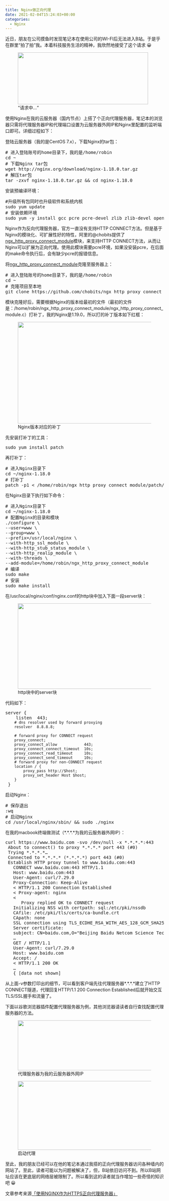 ```yaml
---
title: Nginx做正向代理
date: 2021-02-04T15:24:03+00:00
categories:
  - Nginx
---
```

近日，朋友在公司摸鱼时发现笔记本在使用公司的WI-FI后无法进入B站。于是乎在群里“拍了拍”我。本着科技服务生活的精神，我欣然地接受了这个请求 😀

<!--more-->

<div class="wp-block-image">
  <figure class="aligncenter is-resized"><img decoding="async" loading="lazy" src="http://roliu.work/wp-content/uploads/2021/02/image.png" alt="" class="wp-image-769" width="414" height="165" /><figcaption>“请求中&#8230;“</figcaption></figure>
</div>

使用Nginx在我的云服务器（国内节点）上搭了个正向代理服务器，笔记本的浏览器只需将代理服务器IP和代理端口设置为云服务器外网IP和Nginx里配置的监听端口即可。详细过程如下：

登陆云服务器（我的是CentOS 7.x），下载Nginx的tar包：

<pre class="wp-block-preformatted"># 进入登陆账号的home目录下，我的是/home/robin<br />cd ~<br /># 下载Nginx tar包<br />wget http://nginx.org/download/nginx-1.18.0.tar.gz<br /># 解压tar包<br />tar -zxvf nginx-1.18.0.tar.gz && cd nginx-1.18.0</pre>

安装预编译环境：

<pre class="wp-block-preformatted">#升级所有包同时也升级软件和系统内核<br />sudo yum update<br /># 安装依赖环境<br />sudo yum -y install gcc pcre pcre-devel zlib zlib-devel openssl openssl-devel</pre>

<p class="has-vivid-cyan-blue-color has-text-color">
  Nginx作为反向代理服务器，官方一直没有支持HTTP CONNECT方法。但是基于Nginx的模块化、可扩展性好的特性，阿里的@chobits提供了<a href="https://github.com/chobits/ngx_http_proxy_connect_module">ngx_http_proxy_connect_module</a>模块，来支持HTTP CONNECT方法，从而让Nginx可以扩展为正向代理。使用此模块需要pcre环境，如果没安装pcre，在后面的make命令执行后，会有缺少pcre的报错信息。
</p>

将[ngx\_http\_proxy\_connect\_module][1]克隆至服务器上：

<pre class="wp-block-preformatted"># 进入登陆账号的home目录下，我的是/home/robin<br />cd ~<br /># 克隆项目至本地<br />git clone https://github.com/chobits/ngx_http_proxy_connect_module.git </pre>

模块克隆好后，需要根据Nginx的版本给最初的文件（最初的文件是：/home/robin/ngx\_http\_proxy\_connect\_module/ngx\_http\_proxy\_connect\_module.c）打补丁，我的Nginx是1.19.0，所以打的补丁版本如下红框：

<div class="wp-block-image">
  <figure class="aligncenter is-resized"><img decoding="async" loading="lazy" src="http://roliu.work/wp-content/uploads/2021/02/image-1-1024x646.png" alt="" class="wp-image-772" width="512" height="323" /><figcaption>Nginx版本对应的补丁</figcaption></figure>
</div>

先安装打补丁的工具：

<pre class="wp-block-preformatted">sudo yum install patch</pre>

再打补丁：

<pre class="wp-block-preformatted"># 进入Nginx目录下<br />cd ~/nginx-1.18.0<br /># 打补丁<br />patch -p1 &lt; /home/robin/ngx_http_proxy_connect_module/patch/proxy_connect_rewrite_1018.patch</pre>

在Nginx目录下执行如下命令：

<pre class="wp-block-preformatted"># 进入Nginx目录下<br />cd ~/nginx-1.18.0<br /># 配置Nginx的目录和模块<br />./configure \ <br />--user=www \ <br />--group=www \ <br />--prefix=/usr/local/nginx \ <br />--with-http_ssl_module \ <br />--with-http_stub_status_module \ <br />--with-http_realip_module \ <br />--with-threads \ <br />--add-module=/home/robin/ngx_http_proxy_connect_module<br /># 编译<br />sudo make<br /># 安装<br />sudo make install<br /></pre>

在/usr/local/nginx/conf/nginx.conf的http块中加入下面一段server块：

<div class="wp-block-image">
  <figure class="aligncenter is-resized"><img decoding="async" loading="lazy" src="http://roliu.work/wp-content/uploads/2021/02/image-2-1024x544.png" alt="" class="wp-image-773" width="512" height="272" /><figcaption>http块中的server块<br /></figcaption></figure>
</div>

代码如下：

<pre class="wp-block-preformatted">server {<br />    listen  443;<br /><code>&nbsp;   # dns resolver used by forward proxying  </code><br /><code>&nbsp;   resolver  8.8.8.8;  </code><br /><code>&nbsp;   </code><br /><code>&nbsp;   # forward proxy for CONNECT request  </code><br /><code>&nbsp;   proxy_connect;&nbsp;</code><br /><code>&nbsp;   proxy_connect_allow            443;  </code><br /><code>&nbsp;   proxy_connect_connect_timeout  10s;  </code><br /><code>&nbsp;   proxy_connect_read_timeout     10s;  </code><br /><code>&nbsp;   proxy_connect_send_timeout     10s;  </code><br /><code>&nbsp;   # forward proxy for non-CONNECT request  </code><br /><code>&nbsp;   location / {      </code><br /><code>&nbsp;       proxy_pass http://$host;      </code><br /><code>&nbsp;       proxy_set_header Host $host;  </code><br /><code>&nbsp;   }</code><br /> }</pre>

启动Nginx：

<pre class="wp-block-preformatted"># 保存退出<br />:wq<br /># 启动Nginx<br />cd /usr/local/nginx/sbin/ && sudo ./nginx</pre>

在我的macbook终端做测试（\*.\*.\*.\*为我的云服务器外网IP）：

<pre class="wp-block-preformatted">curl https://www.baidu.com -svo /dev/null -x *.*.*.*:443<br /> About to connect() to proxy *.*.*.* port 443 (#0)<br /> Trying *.*.*.*…<br /> Connected to *.*.*.* (*.*.*.*) port 443 (#0)<br /> Establish HTTP proxy tunnel to www.baidu.com:443 <br />   CONNECT www.baidu.com:443 HTTP/1.1<br />   Host: www.baidu.com:443<br />   User-Agent: curl/7.29.0<br />   Proxy-Connection: Keep-Alive<br />   &lt; HTTP/1.1 200 Connection Established<br />   &lt; Proxy-agent: nginx<br />   &lt;<br />      Proxy replied OK to CONNECT request<br />   Initializing NSS with certpath: sql:/etc/pki/nssdb<br />   CAfile: /etc/pki/tls/certs/ca-bundle.crt<br />   CApath: none<br />   SSL connection using TLS_ECDHE_RSA_WITH_AES_128_GCM_SHA256<br />   Server certificate:<br />   subject: CN=baidu.com,O="Beijing Baidu Netcom Science Technology Co., Ltd",OU=service operation department,L=beijing,ST=beijing,C=CN<br />   …<br />   GET / HTTP/1.1<br />   User-Agent: curl/7.29.0<br />   Host: www.baidu.com<br />   Accept: <em>/</em>   <br />   &lt; HTTP/1.1 200 OK<br />   …<br />   { [data not shown] </pre>

从上面-v参数打印出的细节，可以看到客户端先往代理服务器\*.\*.\*.\*建立了HTTP CONNECT隧道，代理回复HTTP/1.1 200 Connection Established后就开始交互TLS/SSL握手和流量了。  


下面以谷歌浏览器插件配置代理服务器为例，其他浏览器请读者自行查找配置代理服务器的方法。

<div class="wp-block-image">
  <figure class="aligncenter is-resized"><img decoding="async" loading="lazy" src="http://roliu.work/wp-content/uploads/2021/02/image-3-1024x318.png" alt="" class="wp-image-774" width="512" height="159" /><figcaption>代理服务器为我的云服务器外网IP<br /></figcaption></figure>
</div>

<div class="wp-block-image">
  <figure class="aligncenter is-resized"><img decoding="async" loading="lazy" src="http://roliu.work/wp-content/uploads/2021/02/image-4-1024x437.png" alt="" class="wp-image-775" width="512" height="219" /><figcaption>启动代理</figcaption></figure>
</div>

至此，我的朋友已经可以在他的笔记本通过我搭的正向代理服务器访问各种墙内的网站了。至此，读者可能以为问题被解决了，但，B站依旧访问不到。所以B站网址应该在更底层的网络层被限制了。所以看到这的读者就当作增加一些奇怪的知识吧 😀

文章参考来源[「使用NGINX作为HTTPS正向代理服务器」][2]

 [1]: https://github.com/chobits/ngx_http_proxy_connect_module
 [2]: https://developer.aliyun.com/article/706196